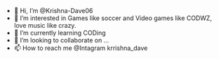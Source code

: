 - 👋 Hi, I’m @Krishna-Dave06
- 👀 I’m interested in Games like soccer and Video games like CODWZ, love music like crazy.
- 🌱 I’m currently learning CODing
- 💞️ I’m looking to collaborate on ...
- 📫 How to reach me @Intagram krrishna_dave

<!---
Krishna-Dave06/Krishna-Dave06 is a ✨ special ✨ repository because its `README.md` (this file) appears on your GitHub profile.
You can click the Preview link to take a look at your changes.
--->
